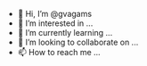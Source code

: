 - 👋 Hi, I’m @gvagams
- 👀 I’m interested in ...
- 🌱 I’m currently learning ...
- 💞️ I’m looking to collaborate on ...
- 📫 How to reach me ...

<!---
gvagams/gvagams is a ✨ special ✨ repository because its `README.md` (this file) appears on your GitHub profile.
You can click the Preview link to take a look at your changes.
--->

